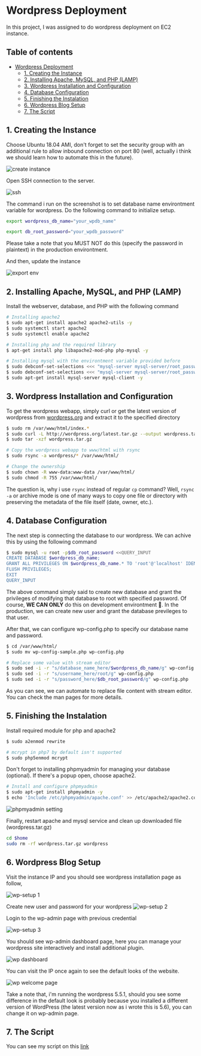 # Wordpress Deployment

In this project, I was assigned to do wordpress deployment on EC2 instance.

## Table of contents <!-- omit in toc -->

- [Wordpress Deployment](#wordpress-deployment)
  - [1. Creating the Instance](#1-creating-the-instance)
  - [2. Installing Apache, MySQL, and PHP (LAMP)](#2-installing-apache-mysql-and-php-lamp)
  - [3. Wordpress Installation and Configuration](#3-wordpress-installation-and-configuration)
  - [4. Database Configuration](#4-database-configuration)
  - [5. Finishing the Instalation](#5-finishing-the-instalation)
  - [6. Wordpress Blog Setup](#6-wordpress-blog-setup)
  - [7. The Script](#7-the-script)

## 1. Creating the Instance

Choose Ubuntu 18.04 AMI, don't forget to set the security group with an additional rule to allow inbound connection on port 80 (well, actually i think we should learn how to automate this in the future).

![create instance](img/001.png)

Open SSH connection to the server.

![ssh](img/002.png)

The command i run on the screenshot is to set database name environtment variable for wordpress. Do the following command to initialize setup.

```bash
export wordpress_db_name="your_wpdb_name"
```

```bash
export db_root_password="your_wpdb_password"
```

Please take a note that you MUST NOT do this (specify the password in plaintext) in the production environtment.

And then, update the instance

![export env](img/003.png)

## 2. Installing Apache, MySQL, and PHP (LAMP)

Install the webserver, database, and PHP with the following command

```bash
# Installing apache2
$ sudo apt-get install apache2 apache2-utils -y  
$ sudo systemctl start apache2  
$ sudo systemctl enable apache2  

# Installing php and the required library
$ apt-get install php libapache2-mod-php php-mysql -y

# Installing mysql with the environtment variable provided before
$ sudo debconf-set-selections <<< "mysql-server mysql-server/root_password password $db_root_password"
$ sudo debconf-set-selections <<< "mysql-server mysql-server/root_password_again password $db_root_password"
$ sudo apt-get install mysql-server mysql-client -y 
```

## 3. Wordpress Installation and Configuration

To get the wordpress webapp, simply curl or get the latest version of wordpress from [wordpress.org](http://wordpress.org/latest.tar.gz) and extract it to the specified directory

```bash
$ sudo rm /var/www/html/index.*
$ sudo curl -L http://wordpress.org/latest.tar.gz --output wordpress.tar.gz
$ sudo tar -xzf wordpress.tar.gz

# Copy the wordpress webapp to www/html with rsync
$ sudo rsync -a wordpress/* /var/www/html/

# Change the ownership
$ sudo chown -R www-data:www-data /var/www/html/  
$ sudo chmod -R 755 /var/www/html/  
```

The question is, why i use `rsync` instead of regular `cp` command? Well, `rsync -a` or archive mode is one of many ways to copy one file or directory with preserving the metadata of the file itself (date, owner, etc.).

## 4. Database Configuration

The next step is connecting the database to our wordpress. We can achive this by using the following command

```bash
$ sudo mysql -u root -p$db_root_password <<QUERY_INPUT
CREATE DATABASE $wordpress_db_name;
GRANT ALL PRIVILEGES ON $wordpress_db_name.* TO 'root'@'localhost' IDENTIFIED BY '$db_root_password';
FLUSH PRIVILEGES;
EXIT
QUERY_INPUT 
```

The above command simply said to create new database and grant the privileges of modifying that database to root with specified password. Of course, **WE CAN ONLY** do this on development environtment 🙂. In the production, we can create new user and grant the database previleges to that user.

After that, we can configure wp-config.php to specify our database name and password.

```bash
$ cd /var/www/html/
$ sudo mv wp-config-sample.php wp-config.php

# Replace some value with stream editor
$ sudo sed -i -r "s/database_name_here/$wordpress_db_name/g" wp-config.php
$ sudo sed -i -r "s/username_here/root/g" wp-config.php
$ sudo sed -i -r "s/password_here/$db_root_password/g" wp-config.php
```

As you can see, we can automate to replace file content with stream editor. You can check the man pages for more details.

## 5. Finishing the Instalation

Install required module for php and apache2

```bash
$ sudo a2enmod rewrite  

# mcrypt in php7 by default isn't supported
$ sudo php5enmod mcrypt
```

Don't forget to installing phpmyadmin for managing your database (optional). If there's a popup open, choose apache2.

```bash
# Install and configure phpmyadmin
$ sudo apt-get install phpmyadmin -y
$ echo 'Include /etc/phpmyadmin/apache.conf' >> /etc/apache2/apache2.conf
```

![phpmyadmin setting](img/004.png)

Finally, restart apache and mysql service and clean up downloaded file (wordpress.tar.gz)

```bash
cd $home
sudo rm -rf wordpress.tar.gz wordpress
```

## 6. Wordpress Blog Setup

Visit the instance IP and you should see wordpress installation page as follow,

![wp-setup 1](img/005.png)

Create new user and password for your wordpress
![wp-setup 2](img/006.png)

Login to the wp-admin page with previous credential

![wp-setup 3](img/007.png)

You should see wp-admin dashboard page, here you can manage your wordpress site interactively and install additional plugin.

![wp dashboard](img/008.png)

You can visit the IP once again to see the default looks of the website.

![wp welcome page](img/009.png)

Take a note that, i'm running the wordpress 5.5.1, should you see some difference in the default look is probably because you installed a different version of WordPress (the latest version now as i wrote this is 5.6), you can change it on wp-admin page.

## 7. The Script

You can see my script on this [link](script.sh)
